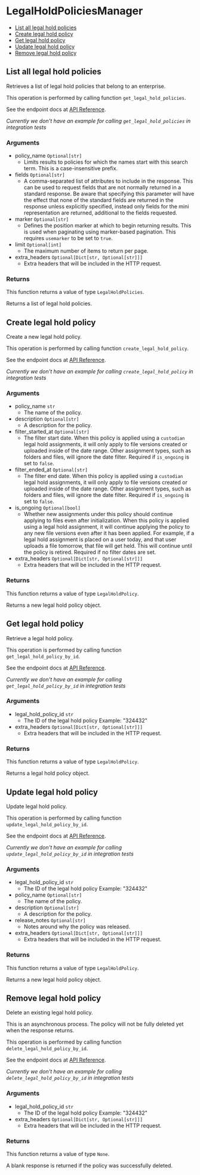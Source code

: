 # LegalHoldPoliciesManager

- [List all legal hold policies](#list-all-legal-hold-policies)
- [Create legal hold policy](#create-legal-hold-policy)
- [Get legal hold policy](#get-legal-hold-policy)
- [Update legal hold policy](#update-legal-hold-policy)
- [Remove legal hold policy](#remove-legal-hold-policy)

## List all legal hold policies

Retrieves a list of legal hold policies that belong to
an enterprise.

This operation is performed by calling function `get_legal_hold_policies`.

See the endpoint docs at
[API Reference](https://developer.box.com/reference/get-legal-hold-policies/).

_Currently we don't have an example for calling `get_legal_hold_policies` in integration tests_

### Arguments

- policy_name `Optional[str]`
  - Limits results to policies for which the names start with this search term. This is a case-insensitive prefix.
- fields `Optional[str]`
  - A comma-separated list of attributes to include in the response. This can be used to request fields that are not normally returned in a standard response. Be aware that specifying this parameter will have the effect that none of the standard fields are returned in the response unless explicitly specified, instead only fields for the mini representation are returned, additional to the fields requested.
- marker `Optional[str]`
  - Defines the position marker at which to begin returning results. This is used when paginating using marker-based pagination. This requires `usemarker` to be set to `true`.
- limit `Optional[int]`
  - The maximum number of items to return per page.
- extra_headers `Optional[Dict[str, Optional[str]]]`
  - Extra headers that will be included in the HTTP request.

### Returns

This function returns a value of type `LegalHoldPolicies`.

Returns a list of legal hold policies.

## Create legal hold policy

Create a new legal hold policy.

This operation is performed by calling function `create_legal_hold_policy`.

See the endpoint docs at
[API Reference](https://developer.box.com/reference/post-legal-hold-policies/).

_Currently we don't have an example for calling `create_legal_hold_policy` in integration tests_

### Arguments

- policy_name `str`
  - The name of the policy.
- description `Optional[str]`
  - A description for the policy.
- filter_started_at `Optional[str]`
  - The filter start date. When this policy is applied using a `custodian` legal hold assignments, it will only apply to file versions created or uploaded inside of the date range. Other assignment types, such as folders and files, will ignore the date filter. Required if `is_ongoing` is set to `false`.
- filter_ended_at `Optional[str]`
  - The filter end date. When this policy is applied using a `custodian` legal hold assignments, it will only apply to file versions created or uploaded inside of the date range. Other assignment types, such as folders and files, will ignore the date filter. Required if `is_ongoing` is set to `false`.
- is_ongoing `Optional[bool]`
  - Whether new assignments under this policy should continue applying to files even after initialization. When this policy is applied using a legal hold assignment, it will continue applying the policy to any new file versions even after it has been applied. For example, if a legal hold assignment is placed on a user today, and that user uploads a file tomorrow, that file will get held. This will continue until the policy is retired. Required if no filter dates are set.
- extra_headers `Optional[Dict[str, Optional[str]]]`
  - Extra headers that will be included in the HTTP request.

### Returns

This function returns a value of type `LegalHoldPolicy`.

Returns a new legal hold policy object.

## Get legal hold policy

Retrieve a legal hold policy.

This operation is performed by calling function `get_legal_hold_policy_by_id`.

See the endpoint docs at
[API Reference](https://developer.box.com/reference/get-legal-hold-policies-id/).

_Currently we don't have an example for calling `get_legal_hold_policy_by_id` in integration tests_

### Arguments

- legal_hold_policy_id `str`
  - The ID of the legal hold policy Example: "324432"
- extra_headers `Optional[Dict[str, Optional[str]]]`
  - Extra headers that will be included in the HTTP request.

### Returns

This function returns a value of type `LegalHoldPolicy`.

Returns a legal hold policy object.

## Update legal hold policy

Update legal hold policy.

This operation is performed by calling function `update_legal_hold_policy_by_id`.

See the endpoint docs at
[API Reference](https://developer.box.com/reference/put-legal-hold-policies-id/).

_Currently we don't have an example for calling `update_legal_hold_policy_by_id` in integration tests_

### Arguments

- legal_hold_policy_id `str`
  - The ID of the legal hold policy Example: "324432"
- policy_name `Optional[str]`
  - The name of the policy.
- description `Optional[str]`
  - A description for the policy.
- release_notes `Optional[str]`
  - Notes around why the policy was released.
- extra_headers `Optional[Dict[str, Optional[str]]]`
  - Extra headers that will be included in the HTTP request.

### Returns

This function returns a value of type `LegalHoldPolicy`.

Returns a new legal hold policy object.

## Remove legal hold policy

Delete an existing legal hold policy.

This is an asynchronous process. The policy will not be
fully deleted yet when the response returns.

This operation is performed by calling function `delete_legal_hold_policy_by_id`.

See the endpoint docs at
[API Reference](https://developer.box.com/reference/delete-legal-hold-policies-id/).

_Currently we don't have an example for calling `delete_legal_hold_policy_by_id` in integration tests_

### Arguments

- legal_hold_policy_id `str`
  - The ID of the legal hold policy Example: "324432"
- extra_headers `Optional[Dict[str, Optional[str]]]`
  - Extra headers that will be included in the HTTP request.

### Returns

This function returns a value of type `None`.

A blank response is returned if the policy was
successfully deleted.
